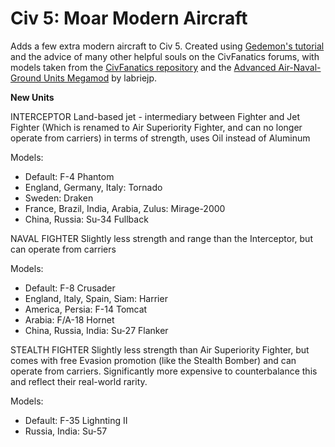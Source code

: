# Civ 5: Moar Modern Aircraft

Adds a few extra modern aircraft to Civ 5. Created using [Gedemon's tutorial](https://forums.civfanatics.com/threads/add-a-new-unit-in-the-game-using-sql.461429/page-8#post-12154830) and the advice of many other helpful souls on the CivFanatics forums, with models taken from the [CivFanatics repository](https://forums.civfanatics.com/resources/categories/civ5-modern-era-units.134/) and the [Advanced Air-Naval-Ground Units Megamod](https://steamcommunity.com/sharedfiles/filedetails/?id=464817218) by labriejp.

**New Units**

INTERCEPTOR
Land-based jet - intermediary between Fighter and Jet Fighter (Which is renamed to Air Superiority Fighter, and can no longer operate from carriers) in terms of strength, uses Oil instead of Aluminum

Models:
- Default: F-4 Phantom
- England, Germany, Italy: Tornado
- Sweden: Draken
- France, Brazil, India, Arabia, Zulus: Mirage-2000
- China, Russia: Su-34 Fullback

NAVAL FIGHTER
Slightly less strength and range than the Interceptor, but can operate from carriers

Models:
- Default: F-8 Crusader
- England, Italy, Spain, Siam: Harrier
- America, Persia: F-14 Tomcat
- Arabia: F/A-18 Hornet
- China, Russia, India: Su-27 Flanker


STEALTH FIGHTER
Slightly less strength than Air Superiority Fighter, but comes with free Evasion promotion (like the Stealth Bomber) and can operate from carriers. Significantly more expensive to counterbalance this and reflect their real-world rarity.

Models:
- Default: F-35 Lighnting II
- Russia, India: Su-57
